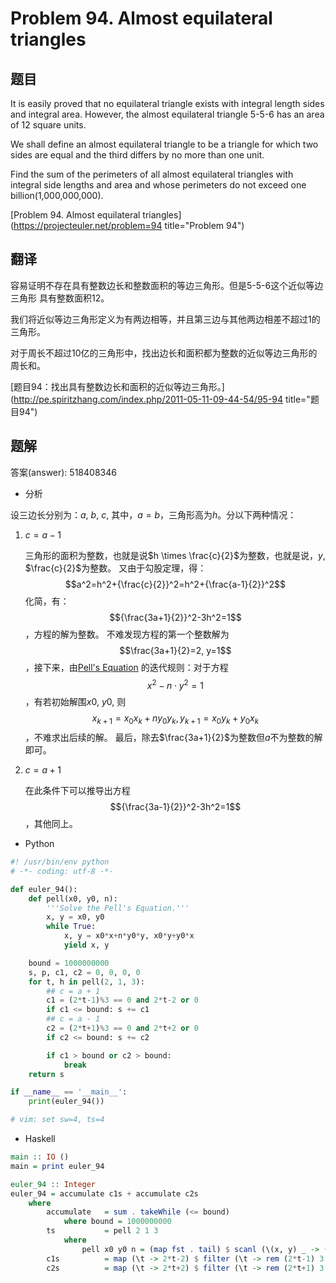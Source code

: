 Problem 94. Almost equilateral triangles
========================================

## 题目

It is easily proved that no equilateral triangle exists with integral length sides and integral area. However, the almost equilateral triangle 5-5-6
has an area of 12 square units.

We shall define an almost equilateral triangle to be a triangle for which two sides are equal and the third differs by no more than one unit.

Find the sum of the perimeters of all almost equilateral triangles with integral side lengths and area and whose perimeters do not exceed one billion(1,000,000,000).

[Problem 94. Almost equilateral triangles](https://projecteuler.net/problem=94 title="Problem 94")

## 翻译

容易证明不存在具有整数边长和整数面积的等边三角形。但是5-5-6这个近似等边三角形 具有整数面积12。

我们将近似等边三角形定义为有两边相等，并且第三边与其他两边相差不超过1的三角形。

对于周长不超过10亿的三角形中，找出边长和面积都为整数的近似等边三角形的周长和。

[题目94：找出具有整数边长和面积的近似等边三角形。](http://pe.spiritzhang.com/index.php/2011-05-11-09-44-54/95-94 title="题目94")

## 题解

答案(answer): 518408346

+ 分析

设三边长分别为：$a$, $b$, $c$, 其中，$a = b$，三角形高为$h$。分以下两种情况：

1. $c = a-1$

    三角形的面积为整数，也就是说$h \times \frac{c}{2}$为整数，也就是说，$y$, $\frac{c}{2}$为整数。
    又由于勾股定理，得：$$a^2=h^2+{\frac{c}{2}}^2=h^2+{\frac{a-1}{2}}^2$$
    化简，有：$${\frac{3a+1}{2}}^2-3h^2=1$$，方程的解为整数。
    不难发现方程的第一个整数解为$$\frac{3a+1}{2}=2, y=1$$，接下来，由[Pell's Equation](https://en.wikipedia.org/wiki/Pell%27s_equation)
    的迭代规则：对于方程$$x^2-n \cdot y^2 = 1$$，有若初始解围$x0$, $y0$, 则$$x_{k+1} = x_0 x_k + n y_0 y_k, y_{k+1} = x_0 y_k + y_0 x_k$$，不难求出后续的解。
    最后，除去$\frac{3a+1}{2}$为整数但$a$不为整数的解即可。

2. $c = a+1$

    在此条件下可以推导出方程$${\frac{3a-1}{2}}^2-3h^2=1$$，其他同上。

+ Python

~~~python
#! /usr/bin/env python
# -*- coding: utf-8 -*-

def euler_94():
    def pell(x0, y0, n):
        '''Solve the Pell's Equation.'''
        x, y = x0, y0
        while True:
            x, y = x0*x+n*y0*y, x0*y+y0*x
            yield x, y

    bound = 1000000000
    s, p, c1, c2 = 0, 0, 0, 0
    for t, h in pell(2, 1, 3):
        ## c = a + 1
        c1 = (2*t-1)%3 == 0 and 2*t-2 or 0
        if c1 <= bound: s += c1
        ## c = a - 1
        c2 = (2*t+1)%3 == 0 and 2*t+2 or 0
        if c2 <= bound: s += c2

        if c1 > bound or c2 > bound:
            break
    return s

if __name__ == '__main__':
    print(euler_94())

# vim: set sw=4, ts=4
~~~

+ Haskell

~~~haskell
main :: IO ()
main = print euler_94

euler_94 :: Integer
euler_94 = accumulate c1s + accumulate c2s
    where
        accumulate   = sum . takeWhile (<= bound)
            where bound = 1000000000
        ts           = pell 2 1 3
            where
                pell x0 y0 n = (map fst . tail) $ scanl (\(x, y) _ -> (x0*x+n*y0*y, x0*y+y0*x)) (x0, y0) [0..]
        c1s          = map (\t -> 2*t-2) $ filter (\t -> rem (2*t-1) 3 == 0) ts
        c2s          = map (\t -> 2*t+2) $ filter (\t -> rem (2*t+1) 3 == 0) ts

~~~
